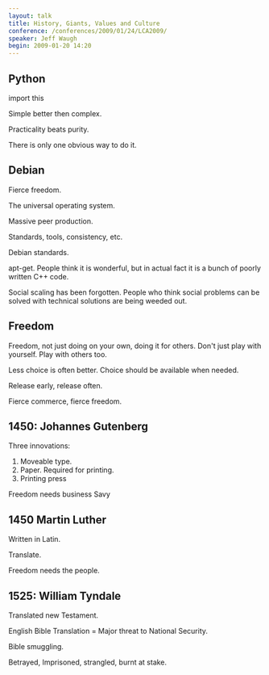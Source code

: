```yaml
---
layout: talk
title: History, Giants, Values and Culture
conference: /conferences/2009/01/24/LCA2009/
speaker: Jeff Waugh
begin: 2009-01-20 14:20
---
```

## Python

import this

Simple better then complex.

Practicality beats purity.

There is only one obvious way to do it.

## Debian

Fierce freedom.

The universal operating system.

Massive peer production.

Standards, tools, consistency, etc.

Debian standards.

apt-get. People think it is wonderful, but in actual fact it is a bunch of
poorly written C++ code.

Social scaling has been forgotten. People who think social problems can be
solved with technical solutions are being weeded out.

## Freedom

Freedom, not just doing on your own, doing it for others. Don't just play with
yourself. Play with others too.

Less choice is often better. Choice should be available when needed.

Release early, release often.

Fierce commerce, fierce freedom.

## 1450: Johannes Gutenberg

Three innovations:

1. Moveable type.
2. Paper. Required for printing.
3. Printing press

Freedom needs business Savy

## 1450 Martin Luther

Written in Latin.

Translate.

Freedom needs the people.

## 1525: William Tyndale

Translated new Testament.

English Bible Translation = Major threat to National Security.

Bible smuggling.

Betrayed, Imprisoned, strangled, burnt at stake.

